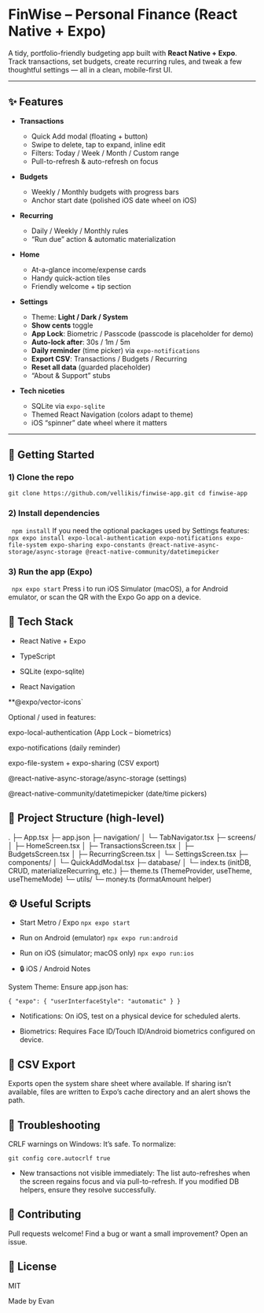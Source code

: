 # FinWise – Personal Finance (React Native + Expo)

A tidy, portfolio-friendly budgeting app built with **React Native + Expo**.  
Track transactions, set budgets, create recurring rules, and tweak a few thoughtful settings — all in a clean, mobile-first UI.

---

## ✨ Features

- **Transactions**
  - Quick Add modal (floating + button)
  - Swipe to delete, tap to expand, inline edit
  - Filters: Today / Week / Month / Custom range
  - Pull-to-refresh & auto-refresh on focus

- **Budgets**
  - Weekly / Monthly budgets with progress bars
  - Anchor start date (polished iOS date wheel on iOS)

- **Recurring**
  - Daily / Weekly / Monthly rules
  - “Run due” action & automatic materialization

- **Home**
  - At-a-glance income/expense cards
  - Handy quick-action tiles
  - Friendly welcome + tip section

- **Settings**
  - Theme: **Light / Dark / System**
  - **Show cents** toggle
  - **App Lock**: Biometric / Passcode (passcode is placeholder for demo)
  - **Auto-lock after**: 30s / 1m / 5m
  - **Daily reminder** (time picker) via `expo-notifications`
  - **Export CSV**: Transactions / Budgets / Recurring
  - **Reset all data** (guarded placeholder)
  - “About & Support” stubs

- **Tech niceties**
  - SQLite via `expo-sqlite`
  - Themed React Navigation (colors adapt to theme)
  - iOS “spinner” date wheel where it matters

---

## 🚀 Getting Started

### 1) Clone the repo
`git clone https://github.com/vellikis/finwise-app.git
cd finwise-app`

### 2) Install dependencies
` npm install`
If you need the optional packages used by Settings features:
`npx expo install expo-local-authentication expo-notifications expo-file-system expo-sharing expo-constants @react-native-async-storage/async-storage @react-native-community/datetimepicker`
### 3) Run the app (Expo)
` npx expo start`
Press i to run iOS Simulator (macOS), a for Android emulator,
or scan the QR with the Expo Go app on a device.

## 🧩 Tech Stack

- React Native + Expo

- TypeScript

- SQLite (expo-sqlite)

- React Navigation

**@expo/vector-icons`

Optional / used in features:

expo-local-authentication (App Lock – biometrics)

expo-notifications (daily reminder)

expo-file-system + expo-sharing (CSV export)

@react-native-async-storage/async-storage (settings)

@react-native-community/datetimepicker (date/time pickers)

## 📁 Project Structure (high-level)
.
├─ App.tsx
├─ app.json
├─ navigation/
│  └─ TabNavigator.tsx
├─ screens/
│  ├─ HomeScreen.tsx
│  ├─ TransactionsScreen.tsx
│  ├─ BudgetsScreen.tsx
│  ├─ RecurringScreen.tsx
│  └─ SettingsScreen.tsx
├─ components/
│  └─ QuickAddModal.tsx
├─ database/
│  └─ index.ts (initDB, CRUD, materializeRecurring, etc.)
├─ theme.ts (ThemeProvider, useTheme, useThemeMode)
└─ utils/
   └─ money.ts (formatAmount helper)

## ⚙️ Useful Scripts
- Start Metro / Expo
`npx expo start`

- Run on Android (emulator)
`npx expo run:android`

- Run on iOS (simulator; macOS only)
`npx expo run:ios`

- 🔒 iOS / Android Notes

System Theme: Ensure app.json has:

`{ "expo": { "userInterfaceStyle": "automatic" } }`


- Notifications: On iOS, test on a physical device for scheduled alerts.

- Biometrics: Requires Face ID/Touch ID/Android biometrics configured on device.

## 🧾 CSV Export

Exports open the system share sheet where available. If sharing isn’t available, files are written to Expo’s cache directory and an alert shows the path.

## 🧰 Troubleshooting

CRLF warnings on Windows: It’s safe. To normalize:

`git config core.autocrlf true`


- New transactions not visible immediately: The list auto-refreshes when the screen regains focus and via pull-to-refresh. If you modified DB helpers, ensure they resolve successfully.

## 🤝 Contributing

Pull requests welcome!
Find a bug or want a small improvement? Open an issue.

## 📜 License

MIT

Made by Evan

